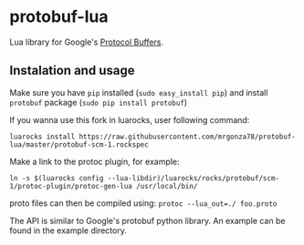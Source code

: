 protobuf-lua
============

Lua library for Google's [Protocol Buffers](http://code.google.com/p/protobuf/).

## Instalation and usage

Make sure you have `pip` installed (`sudo easy_install pip`) and install `protobuf` package (`sudo pip install protobuf`)

If you wanna use this fork in luarocks, user following command:

```
luarocks install https://raw.githubusercontent.com/mrgonza78/protobuf-lua/master/protobuf-scm-1.rockspec
```

Make a link to the protoc plugin, for example:

```ln -s $(luarocks config --lua-libdir)/luarocks/rocks/protobuf/scm-1/protoc-plugin/protoc-gen-lua /usr/local/bin/```

proto files can then be compiled using: ```protoc --lua_out=./ foo.proto```

The API is similar to Google's protobuf python library. An example can be found in the example directory.
